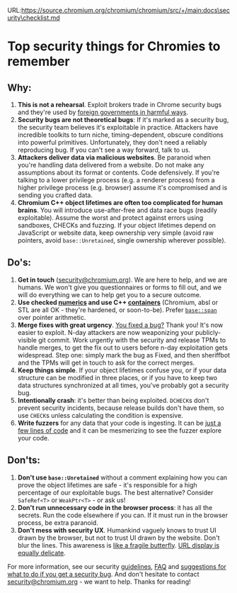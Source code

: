 URL:https://source.chromium.org/chromium/chromium/src/+/main:docs\security\checklist.md
# Top security things for Chromies to remember

## Why:

1. **This is not a rehearsal**. Exploit brokers trade in Chrome security bugs and
they're used by [foreign governments in harmful ways](https://blog.google/threat-analysis-group/countering-threats-north-korea/).
2. **Security bugs are not theoretical bugs**: If it's marked as a security bug,
the security team believes it's exploitable in practice. Attackers have
incredible toolkits to turn niche, timing-dependent, obscure conditions into
powerful primitives. Unfortunately, they don't need a reliably reproducing bug.
If you can't see a way forward, talk to us.
3. **Attackers deliver data via malicious websites**. Be paranoid when you're
handling data delivered from a website. Do not make any assumptions about its
format or contents. Code defensively. If you're talking to a lower privilege
process (e.g. a renderer process) from a higher privilege process (e.g.
browser) assume it's compromised and is sending you crafted data.
4. **Chromium C++ object lifetimes are often too complicated for human brains**.
You will introduce use-after-free and data race bugs (readily exploitable).
Assume the worst and protect against errors using sandboxes, CHECKs and
fuzzing. If your object lifetimes depend on JavaScript or website data, keep
ownership very simple (avoid raw pointers, avoid `base::Unretained`, single
ownership wherever possible).

## Do's:
1. **Get in touch** ([security@chromium.org](mailto:security@chromium.org)). We
are here to help, and we are humans. We won't give you questionnaires or forms
to fill out, and we will do everything we can to help get you to a secure
outcome.
2. **Use checked
[numerics](https://chromium.googlesource.com/chromium/src/+/HEAD/base/numerics/)
and use C++
[containers](https://chromium.googlesource.com/chromium/src/+/HEAD/base/containers/)**
(Chromium, absl or STL are all OK - they're hardened, or soon-to-be). Prefer
[`base::span`](https://chromium.googlesource.com/chromium/src/+/HEAD/base/containers/span.h#155)
over pointer arithmetic.
3. **Merge fixes with great urgency**. [You fixed a
bug?](security-issue-guide-for-devs.md) Thank you! It's now
easier to exploit. N-day attackers are now weaponizing your publicly-visible
git commit. Work urgently with the security and release TPMs to handle merges,
to get the fix out to users before n-day exploitation gets widespread. Step
one: simply mark the bug as Fixed, and then sheriffbot and the TPMs will get in
touch to ask for the correct merges.
4. **Keep things simple**. If your object lifetimes confuse you, or if your
data structure can be modified in three places, or if you have to keep two data
structures synchronized at all times, you've probably got a security bug.
5. **Intentionally crash**: it's better than being exploited. `DCHECK`s don't
prevent security incidents, because release builds don't have them, so use
`CHECK`s unless calculating the condition is expensive.
6. **Write fuzzers** for any data that your code is ingesting. It can be [just
a few lines of code](../../testing/libfuzzer/getting_started.md)
and it can be mesmerizing to see the fuzzer explore your code.

## Don'ts:

1. **Don't use `base::Unretained`** without a comment explaining how you can
prove the object lifetimes are safe - it's responsible for a high percentage of
our exploitable bugs. The best alternative? Consider `SafeRef<T>` or
`WeakPtr<T>` - or ask us!
2. **Don't run unnecessary code in the browser process**: it has all the
secrets. Run the code elsewhere if you can. If it must run in the browser
process, be extra paranoid.
3. **Don't mess with security UX**. Humankind vaguely knows to trust UI drawn
by the browser, but not to trust UI drawn by the website. Don't blur the lines.
This awareness is [like a fragile
butterfly](web-platform-security-guidelines.md#security-ux). [URL display is
equally delicate](url_display_guidelines/url_display_guidelines.md).

For more information, see our security [guidelines](rules.md), [FAQ](faq.md)
and [suggestions for what to do if you get a security
bug](security-issue-guide-for-devs.md). And don't hesitate to contact
[security@chromium.org](mailto:security@chromium.org) - we want to help. Thanks
for reading!

